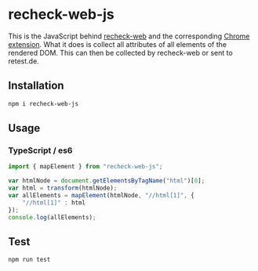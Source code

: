 # recheck-web-js

This is the JavaScript behind [recheck-web](https://github.com/retest/recheck-web) and the corresponding [Chrome extension](https://github.com/retest/recheck-web-chrome-extension). What it does is collect all attributes of all elements of the rendered DOM. This can then be collected by recheck-web or sent to retest.de. 

## Installation

```sh
npm i recheck-web-js
```

## Usage

### TypeScript / es6

```js
import { mapElement } from "recheck-web-js";

var htmlNode = document.getElementsByTagName("html")[0];
var html = transform(htmlNode);
var allElements = mapElement(htmlNode, "//html[1]", {
    "//html[1]" : html
});
console.log(allElements);
```

## Test 
```sh
npm run test
```